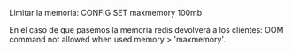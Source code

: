 Limitar la memoria:
CONFIG SET maxmemory 100mb

En el caso de que pasemos la memoria redis devolverá a los clientes:
OOM command not allowed when used memory > 'maxmemory'.
